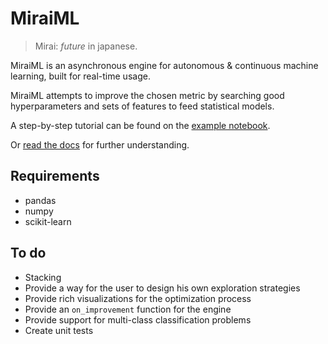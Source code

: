 # MiraiML

> Mirai: _future_ in japanese.

MiraiML is an asynchronous engine for autonomous & continuous machine learning,
built for real-time usage.

MiraiML attempts to improve the chosen metric by searching good hyperparameters
and sets of features to feed statistical models.

A step-by-step tutorial can be found on the [example notebook](example.ipynb).

Or [read the docs](https://miraiml.readthedocs.io/en/latest/) for further
understanding.

## Requirements

- pandas
- numpy
- scikit-learn

## To do

- Stacking
- Provide a way for the user to design his own exploration strategies
- Provide rich visualizations for the optimization process
- Provide an `on_improvement` function for the engine
- Provide support for multi-class classification problems
- Create unit tests
